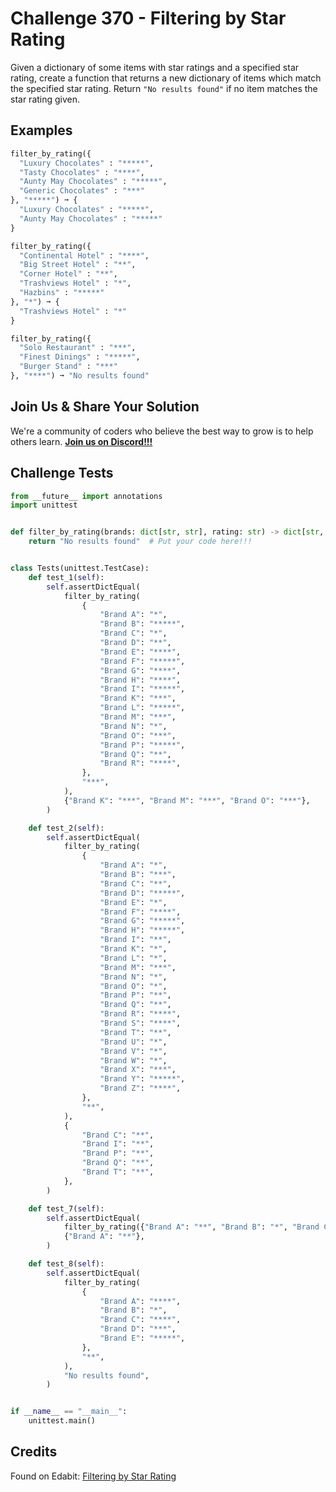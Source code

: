 # Challenge 370 - Filtering by Star Rating

Given a dictionary of some items with star ratings and a specified star rating, create a function that returns a new dictionary of items which match the specified star rating. Return `"No results found"` if no item matches the star rating given.

## Examples
```python
filter_by_rating({
  "Luxury Chocolates" : "*****",
  "Tasty Chocolates" : "****",
  "Aunty May Chocolates" : "*****",
  "Generic Chocolates" : "***"
}, "*****") ➞ {
  "Luxury Chocolates" : "*****",
  "Aunty May Chocolates" : "*****"
}

filter_by_rating({
  "Continental Hotel" : "****",
  "Big Street Hotel" : "**",
  "Corner Hotel" : "**",
  "Trashviews Hotel" : "*",
  "Hazbins" : "*****"
}, "*") ➞ {
  "Trashviews Hotel" : "*"
}

filter_by_rating({
  "Solo Restaurant" : "***",
  "Finest Dinings" : "*****",
  "Burger Stand" : "***"
}, "****") ➞ "No results found"
```
## Join Us & Share Your Solution

We're a community of coders who believe the best way to grow is to help others learn. **[Join us on Discord!!!]("https"://discord.gg/sfHykntuGy)**

## Challenge Tests
```python
from __future__ import annotations
import unittest


def filter_by_rating(brands: dict[str, str], rating: str) -> dict[str, str] | str:
    return "No results found"  # Put your code here!!!


class Tests(unittest.TestCase):
    def test_1(self):
        self.assertDictEqual(
            filter_by_rating(
                {
                    "Brand A": "*",
                    "Brand B": "*****",
                    "Brand C": "*",
                    "Brand D": "**",
                    "Brand E": "****",
                    "Brand F": "*****",
                    "Brand G": "****",
                    "Brand H": "****",
                    "Brand I": "*****",
                    "Brand K": "***",
                    "Brand L": "*****",
                    "Brand M": "***",
                    "Brand N": "*",
                    "Brand O": "***",
                    "Brand P": "*****",
                    "Brand Q": "**",
                    "Brand R": "****",
                },
                "***",
            ),
            {"Brand K": "***", "Brand M": "***", "Brand O": "***"},
        )

    def test_2(self):
        self.assertDictEqual(
            filter_by_rating(
                {
                    "Brand A": "*",
                    "Brand B": "***",
                    "Brand C": "**",
                    "Brand D": "*****",
                    "Brand E": "*",
                    "Brand F": "****",
                    "Brand G": "*****",
                    "Brand H": "*****",
                    "Brand I": "**",
                    "Brand K": "*",
                    "Brand L": "*",
                    "Brand M": "***",
                    "Brand N": "*",
                    "Brand O": "*",
                    "Brand P": "**",
                    "Brand Q": "**",
                    "Brand R": "****",
                    "Brand S": "****",
                    "Brand T": "**",
                    "Brand U": "*",
                    "Brand V": "*",
                    "Brand W": "*",
                    "Brand X": "***",
                    "Brand Y": "*****",
                    "Brand Z": "****",
                },
                "**",
            ),
            {
                "Brand C": "**",
                "Brand I": "**",
                "Brand P": "**",
                "Brand Q": "**",
                "Brand T": "**",
            },
        )

    def test_7(self):
        self.assertDictEqual(
            filter_by_rating({"Brand A": "**", "Brand B": "*", "Brand C": "*"}, "**"),
            {"Brand A": "**"},
        )

    def test_8(self):
        self.assertDictEqual(
            filter_by_rating(
                {
                    "Brand A": "****",
                    "Brand B": "*",
                    "Brand C": "****",
                    "Brand D": "***",
                    "Brand E": "*****",
                },
                "**",
            ),
            "No results found",
        )


if __name__ == "__main__":
    unittest.main()
```
## Credits

Found on Edabit: [Filtering by Star Rating](https://edabit.com/challenge/qM6zWQM7gdfPgE9Hh)
